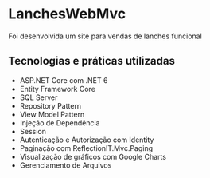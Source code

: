 # LanchesWebMvc

Foi desenvolvida um site para vendas de lanches funcional

## Tecnologias e práticas utilizadas
- ASP.NET Core com .NET 6
- Entity Framework Core
- SQL Server 
- Repository Pattern
- View Model Pattern
- Injeção de Dependência
- Session
- Autenticação e Autorização com Identity 
- Paginação com ReflectionIT.Mvc.Paging
- Visualização de gráficos com Google Charts
- Gerenciamento de Arquivos
